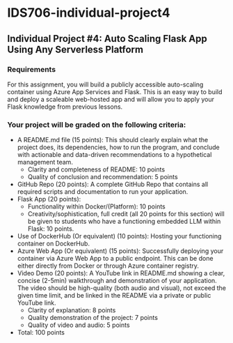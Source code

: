 # IDS706-individual-project4 

## Individual Project #4: Auto Scaling Flask App Using Any Serverless Platform
### Requirements
For this assignment, you will build a publicly accessible auto-scaling container using Azure App Services and Flask. This is an easy way to build and deploy a scaleable web-hosted app and will allow you to apply your Flask knowledge from previous lessons.

### Your project will be graded on the following criteria:
- A README.md file (15 points): This should clearly explain what the project does, its dependencies, how to run the program, and conclude with actionable and data-driven recommendations to a hypothetical management team.
    - Clarity and completeness of README: 10 points
    - Quality of conclusion and recommendation: 5 points
- GitHub Repo (20 points): A complete GitHub Repo that contains all required scripts and documentation to run your application.
- Flask App (20 points):
    - Functionality within Docker/(Platform): 10 points
    - Creativity/sophistication, full credit (all 20 points for this section) will be given to students who have a functioning embedded LLM within Flask: 10 points.
- Use of DockerHub (Or equivalent) (10 points): Hosting your functioning container on DockerHub.   
- Azure Web App (Or equivalent) (15 points): Successfully deploying your container via Azure Web App to a public endpoint. This can be done either directly from Docker or through Azure container registry.
- Video Demo (20 points): A YouTube link in README.md showing a clear, concise (2-5min) walkthrough and demonstration of your application. The video should be high-quality (both audio and visual), not exceed the given time limit, and be linked in the README via a private or public YouTube link.
    - Clarity of explanation: 8 points
    - Quality demonstration of the project: 7 points
    - Quality of video and audio: 5 points
- Total: 100 points
